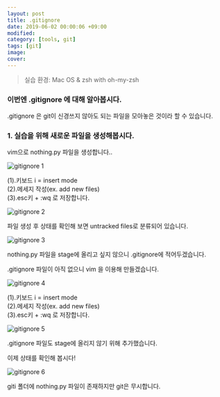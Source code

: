 ```yaml
---
layout: post
title: .gitignore
date: 2019-06-02 00:00:06 +09:00
modified: 
category: [tools, git]
tags: [git]
image: 
cover: 
---
```


>실습 환경: Mac OS & zsh with oh-my-zsh

### 이번엔 .gitignore 에 대해 알아봅시다. <br>

.gitignore 은 git이 신경쓰지 않아도 되는 파일을 모아놓은 것이라 할 수 있습니다. <br>

### 1. 실습을 위해 새로운 파일을 생성해봅시다. <br>

  vim으로 nothing.py 파일을 생성합니다..<br>

  ![gitignore 1](https://raw.githubusercontent.com/krispediadot/krispediadot.github.io/master/_posts/blog/git/2019-06-02-git-.gitignore/gitignore_1.jpg)

(1).키보드 i = insert mode<br>
(2).메세지 작성(ex. add new files)<br>
(3).esc키 + :wq 로 저장합니다. <br>

  ![gitignore 2](https://raw.githubusercontent.com/krispediadot/krispediadot.github.io/master/_posts/blog/git/2019-06-02-git-.gitignore/gitignore_2.jpg)

  파일 생성 후 상태를 확인해 보면 untracked files로 분류되어 있습니다. 

  ![gitignore 3](https://raw.githubusercontent.com/krispediadot/krispediadot.github.io/master/_posts/blog/git/2019-06-02-git-.gitignore/gitignore_3.jpg)

  nothing.py 파일을 stage에 올리고 싶지 않으니 .gitignore에 적어두겠습니다. <br>

  .gitignore 파일이 아직 없으니 vim 을 이용해 만들겠습니다.<br>
  
  ![gitignore 4](https://raw.githubusercontent.com/krispediadot/krispediadot.github.io/master/_posts/blog/git/2019-06-02-git-.gitignore/gitignore_4.jpg)

(1).키보드 i = insert mode<br>
(2).메세지 작성(ex. add new files)<br>
(3).esc키 + :wq 로 저장합니다. <br>

  ![gitignore 5](https://raw.githubusercontent.com/krispediadot/krispediadot.github.io/master/_posts/blog/git/2019-06-02-git-.gitignore/gitignore_5.jpg)

  .gitignore 파일도 stage에 올리지 않기 위해 추가했습니다. <br>

  이제 상태를 확인해 봅시다!<br>

  ![gitignore 6](https://raw.githubusercontent.com/krispediadot/krispediadot.github.io/master/_posts/blog/git/2019-06-02-git-.gitignore/gitignore_6.jpg)

  giti 폴더에 nothing.py 파일이 존재하지만 git은 무시합니다. <br>
